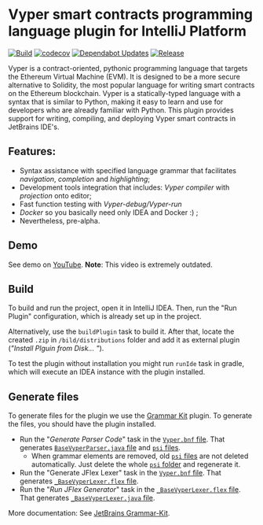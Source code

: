 # Vyper smart contracts programming language plugin for IntelliJ Platform

[![Build](https://github.com/NikitaMishin/vyper-plugin/actions/workflows/build.yml/badge.svg?branch=master&event=push)](https://github.com/NikitaMishin/vyper-plugin/actions/workflows/build.yml)
[![codecov](https://codecov.io/gh/DanielSchiavini/vyper-plugin/branch/master/graph/badge.svg?token=M0WA7KHR8J)](https://codecov.io/gh/DanielSchiavini/vyper-plugin)
[![Dependabot Updates](https://github.com/NikitaMishin/vyper-plugin/actions/workflows/dependabot/dependabot-updates/badge.svg)](https://github.com/NikitaMishin/vyper-plugin/actions/workflows/dependabot/dependabot-updates)
[![Release](https://github.com/NikitaMishin/vyper-plugin/actions/workflows/release.yml/badge.svg)](https://github.com/NikitaMishin/vyper-plugin/actions/workflows/release.yml)

<!-- Plugin description -->
Vyper is a contract-oriented, pythonic programming language that targets the Ethereum Virtual Machine (EVM).
It is designed to be a more secure alternative to Solidity, the most popular language for writing smart contracts on the Ethereum blockchain.
Vyper is a statically-typed language with a syntax that is similar to Python, making it easy to learn and use for developers who are already familiar with Python.
This plugin provides support for writing, compiling, and deploying Vyper smart contracts in JetBrains IDE's.
<!-- Plugin description end -->

## Features:
* Syntax assistance with specified language grammar that facilitates *navigation*, *completion* and *highlighting*;
* Development tools integration that includes: *Vyper compiler* with *projection* onto editor;
* Fast function testing with *Vyper-debug/Vyper-run*
* *Docker*  so you basically need only IDEA and Docker :) ;
* Nevertheless, pre-alpha.

## Demo
See demo on [YouTube](https://www.youtube.com/watch?v=M6f6xgcP4Xo).
**Note**: This video is extremely outdated.

## Build
To build and run the project, open it in IntelliJ IDEA.
Then, run the "Run Plugin" configuration, which is already set up in the project.

Alternatively, use the `buildPlugin` task to build it.
After that, locate the created `.zip` in `/bild/distributions` folder and add it as external plugin (_"Install Plguin from Disk... "_).

To test the plugin without installation you might run `runIde` task in gradle, which will execute an IDEA instance with the plugin installed.

## Generate files

To generate files for the plugin we use the [Grammar Kit](https://plugins.jetbrains.com/plugin/6606-grammar-kit) plugin.
To generate the files, you should have the plugin installed.
- Run the "_Generate Parser Code_" task in the [`Vyper.bnf` file](./src/main/kotlin/org/vyperlang/plugin/grammar/Vyper.bnf).
  That generates [`BaseVyperParser.java` file](./src/main/gen/org/vyperlang/plugin/parser/BaseVyperParser.java) and [`psi` files](./src/main/gen/org/vyperlang/plugin/psi).
  - When grammar elements are removed, old [`psi` files](./src/main/gen/org/vyperlang/plugin/psi) are not deleted automatically.
    Just delete the whole [`psi` folder](./src/main/gen/org/vyperlang/plugin/psi) and regenerate it.
- Run the "Generate JFlex Lexer" task in the [`Vyper.bnf` file](./src/main/kotlin/org/vyperlang/plugin/grammar/Vyper.bnf).
  That generates [`_BaseVyperLexer.flex` file](./src/main/gen/org/vyperlang/plugin/grammar/_BaseVyperLexer.flex).
- Run the "_Run JFlex Generator_" task in the [`_BaseVyperLexer.flex` file](./src/main/gen/org/vyperlang/plugin/grammar/_BaseVyperLexer.flex).
  That generates [`_BaseVyperLexer.java` file](./src/main/gen/org/vyperlang/plugin/grammar/_BaseVyperLexer.java).

More documentation: See [JetBrains Grammar-Kit](https://github.com/JetBrains/Grammar-Kit/blob/master/README.md).
